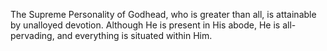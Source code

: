 The Supreme Personality of Godhead, who is greater than all, is attainable by unalloyed devotion. Although He is present in His abode, He is all-pervading, and everything is situated within Him.